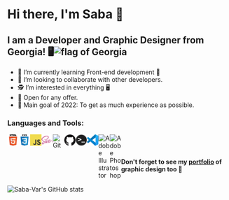 # Hi there, I'm Saba 👋 

## I am a Developer and Graphic Designer from Georgia! 🖥️<img alt="flag of Georgia" width="25px" src="https://upload.wikimedia.org/wikipedia/commons/thumb/0/0f/Flag_of_Georgia.svg/1200px-Flag_of_Georgia.svg.png" />

- 🌱 I’m currently learning Front-end development 🙏
- 👯 I’m looking to collaborate with other developers.
- 🕵️ I’m interested in everything 🖥️
- 💼 Open for any offer.
- 📢 Main goal of 2022: To get as much experience as possible.


### Languages and Tools:

<img align="left" alt="HTML5" width="26px" src="https://raw.githubusercontent.com/github/explore/80688e429a7d4ef2fca1e82350fe8e3517d3494d/topics/html/html.png" /> 
<img align="left" alt="CSS3" width="26px" src="https://raw.githubusercontent.com/github/explore/80688e429a7d4ef2fca1e82350fe8e3517d3494d/topics/css/css.png" /> 
<img align="left" alt="JavaScript" width="26px" src="https://raw.githubusercontent.com/github/explore/80688e429a7d4ef2fca1e82350fe8e3517d3494d/topics/javascript/javascript.png" /> 
<img align="left" alt="Sass" width="26px" src="https://raw.githubusercontent.com/github/explore/80688e429a7d4ef2fca1e82350fe8e3517d3494d/topics/sass/sass.png" /> 
<img align="left" alt="Git" width="26px" src="https://git-scm.com/images/logos/downloads/Git-Icon-1788C.png" />
<img align="left" alt="GitHub" width="26px" src="https://raw.githubusercontent.com/github/explore/78df643247d429f6cc873026c0622819ad797942/topics/github/github.png" />
<img align="left" alt="Terminal" width="26px" src="https://raw.githubusercontent.com/github/explore/80688e429a7d4ef2fca1e82350fe8e3517d3494d/topics/terminal/terminal.png" />
<img align="left" alt="Visual Studio Code" width="26px" src="https://raw.githubusercontent.com/github/explore/80688e429a7d4ef2fca1e82350fe8e3517d3494d/topics/visual-studio-code/visual-studio-code.png" /> 
<img align="left" alt="Adobe Illustrator" width="26px" src="https://upload.wikimedia.org/wikipedia/commons/thumb/6/66/Illustrator_CC_icon.png/492px-Illustrator_CC_icon.png" />
<img align="left" alt="Adobe Photoshop" width="26px" src="https://upload.wikimedia.org/wikipedia/commons/thumb/a/af/Adobe_Photoshop_CC_icon.svg/1051px-Adobe_Photoshop_CC_icon.svg.png" />
<br>
<br>

#### Don't forget to see my [portfolio](https://www.behance.net/sabavartasa?tracking_source=search_users%7Csaba%20vartasashvili) of graphic design  too 💪
##
 
 ![Saba-Var's GitHub stats](https://github-readme-stats.vercel.app/api?username=Saba-Var&show_icons=true&theme=github_dark)
